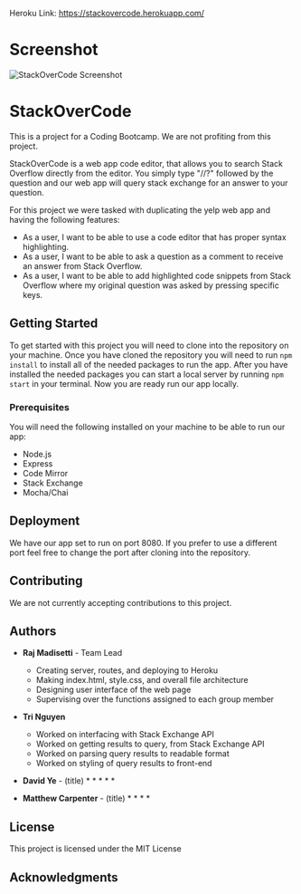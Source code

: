 Heroku Link: https://stackovercode.herokuapp.com/

# Screenshot
![StackOverCode Screenshot](https://i.ibb.co/F6j1G7Q/Screen-Shot-2018-12-06-at-7-57-52-PM.png)

# StackOverCode
This is a project for a Coding Bootcamp. We are not profiting from this project. 

StackOverCode is a web app code editor, that allows you to search Stack Overflow directly from the editor. You simply type "//?" followed by the question and our web app will query stack exchange for an answer to your question.

For this project we were tasked with duplicating the yelp web app and having the following features:

* As a user, I want to be able to use a code editor that has proper syntax highlighting.
* As a user, I want to be able to ask a question as a comment to receive an answer from Stack Overflow.
* As a user, I want to be able to add highlighted code snippets from Stack Overflow where my original question was asked by pressing specific keys.

## Getting Started

To get started with this project you will need to clone into the repository on your machine. Once you have cloned the repository you will need to run `npm install` to install all of the needed packages to run the app. After you have installed the needed packages you can start a local server by running `npm start` in your terminal. Now you are ready run our app locally. 

### Prerequisites

You will need the following installed on your machine to be able to run our app:

* Node.js
* Express
* Code Mirror
* Stack Exchange
* Mocha/Chai

## Deployment

We have our app set to run on port 8080. If you prefer to use a different port feel free to change the port after cloning into the repository.

## Contributing

We are not currently accepting contributions to this project.

## Authors

* **Raj Madisetti** - Team Lead
  * Creating server, routes, and deploying to Heroku
  * Making index.html, style.css, and overall file architecture
  * Designing user interface of the web page
  * Supervising over the functions assigned to each group member

* **Tri Nguyen**
  * Worked on interfacing with Stack Exchange API
  * Worked on getting results to query, from Stack Exchange API
  * Worked on parsing query results to readable format
  * Worked on styling of query results to front-end
  
* **David Ye** - (title)
  * 
  * 
  * 
  * 
  * 
  
* **Matthew Carpenter** - (title)
  * 
  * 
  * 
  * 
  
## License

This project is licensed under the MIT License

## Acknowledgments


